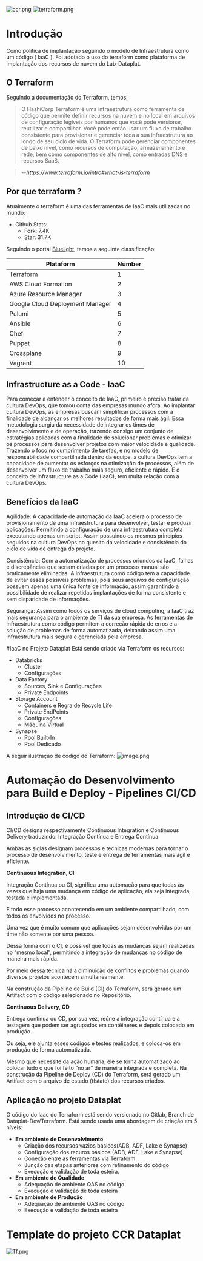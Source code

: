 ![ccr.png](/.attachments/ccr-2b22bf34-55cc-4ec1-898e-058e4f44259c.png)                                ![terraform.png](/.attachments/terraform-c1363d8b-397f-4030-a388-1ece33a1fe7a.png)
# Introdução

Como política de implantação seguindo o modelo de Infraestrutura como um código ( IaaC ). Foi adotado o uso do terraform como plataforma de implantação dos recursos de nuvem do Lab-Dataplat.

## O Terraform

Seguindo a documentação do Terraform, temos:

>O HashiCorp Terraform é uma infraestrutura como ferramenta de código que permite definir recursos na nuvem e no local em arquivos de configuração legíveis por humanos que você pode versionar, reutilizar e compartilhar. Você pode então usar um fluxo de trabalho consistente para provisionar e gerenciar toda a sua infraestrutura ao longo de seu ciclo de vida. O Terraform pode gerenciar componentes de baixo nível, como recursos de computação, armazenamento e rede, bem como componentes de alto nível, como entradas DNS e recursos SaaS.


> --<cite>https://www.terraform.io/intro#what-is-terraform</cite>

## Por que terraform ?

Atualmente o terraform é uma das ferramentas de IaaC mais utilizadas no mundo:
- Github Stats: 
  - Fork: 7.4K
  - Star: 31.7K


Seguindo o portal [Bluelight](https://bluelight.co/blog/best-infrastructure-as-code-tools), temos a seguinte classificação:

| Plataform | Number | 
| --------- | ------- | 
| Terraform |     1   | 
| AWS Cloud Formation | 2 | 
| Azure Resource Manager | 3 | 
| Google Cloud Deployment Manager | 4
| Pulumi | 5 | 
| Ansible |6 | 
| Chef| 7 | 
| Puppet | 8 | 
| Crossplane | 9 | 
| Vagrant | 10 | 


## Infrastructure as a Code - IaaC

Para começar a entender o conceito de IaaC, primeiro é preciso tratar da cultura DevOps, que tomou conta das empresas mundo afora. Ao implantar cultura DevOps, as empresas buscam simplificar processos com a finalidade de alcançar os melhores resultados de forma mais ágil. Essa metodologia surgiu da necessidade de integrar os times de desenvolvimento e de operação, trazendo consigo um conjunto de estratégias aplicadas com a finalidade de solucionar problemas e otimizar os processos para desenvolver projetos com maior velocidade e qualidade. Trazendo o foco no cumprimento de tarefas, e no modelo de responsabilidade compartilhada dentro da equipe, a cultura DevOps tem a capacidade de aumentar os esforços na otimização de processos, além de desenvolver um fluxo de trabalho mais seguro, eficiente e rápido. E o conceito de Infrastructure as a Code (IaaC), tem muita relação com a cultura DevOps.

## Benefícios da IaaC
Agilidade: A capacidade de automação da IaaC acelera o processo de provisionamento de uma infraestrutura para desenvolver, testar e produzir aplicações. Permitindo a configuração de uma infraestrutura completa executando apenas um script. Assim possuindo os mesmos princípios seguidos na cultura DevOps no quesito da velocidade e consistência do ciclo de vida de entrega do projeto.

Consistência: Com a automatização de processos oriundos da IaaC, falhas e discrepâncias que seriam criadas por um processo manual são praticamente eliminadas. A infraestrutura como código tem a capacidade de evitar esses possíveis problemas, pois seus arquivos de configuração possuem apenas uma única fonte de informação, assim garantindo a possibilidade de realizar repetidas implantações de forma consistente e sem disparidade de informações.

Segurança: Assim como todos os serviços de cloud computing, a IaaC traz mais segurança para o ambiente de TI da sua empresa. As ferramentas de infraestrutura como código permitem a correção rápida de erros e a solução de problemas de forma automatizada, deixando assim uma infraestrutura mais segura e gerenciada pela empresa.

#IaaC no Projeto Dataplat
Está sendo criado via Terraform os recursos:
- Databricks
  - Cluster
  - Configurações
- Data Factory
  - Sources, Sink e Configurações
  - Private Endpoints
- Storage Account
  - Containers e Regra de Recycle Life
  - Private EndPoints
  - Configurações
  - Máquina Virtual 
- Synapse
  - Pool Built-In
  - Pool Dedicado

A seguir ilustração de código do Terraform:
![image.png](/.attachments/image-926994b2-27f9-47b1-8350-36c63a66f055.png)

# Automação do Desenvolvimento para Build e Deploy - Pipelines CI/CD
## Introdução de CI/CD
CI/CD designa respectivamente Continuous Integration e Continuous Delivery traduzindo: Integração Contínua e Entrega Contínua.

Ambas as siglas designam processos e técnicas modernas para tornar o processo de desenvolvimento, teste e entrega de ferramentas mais ágil e eficiente. 

**Continuous Integration, CI**

Integração Contínua ou CI, significa uma automação para que todas às vezes que haja uma mudança em código de aplicação, ela seja integrada, testada e implementada.

E todo esse processo acontecendo em um ambiente compartilhado, com todos os envolvidos no processo. 

Uma vez que é muito comum que aplicações sejam desenvolvidas por um time não somente por uma pessoa. 

Dessa forma com o CI, é possível que todas as mudanças sejam realizadas no “mesmo local”, permitindo a integração de mudanças no código de maneira mais rápida.

Por meio dessa técnica há a diminuição de conflitos e problemas quando diversos projetos acontecem simultaneamente.

Na construção da Pipeline de Build (CI) do Terraform, será gerado
um Artifact com o código selecionado no Repositório.

**Continuous Delivery, CD**

Entrega contínua ou CD, por sua vez, reúne a integração contínua e a testagem que podem ser agrupados em contêineres e depois colocado em produção.

Ou seja, ele ajunta esses códigos e testes realizados, e coloca-os em produção de forma automatizada. 

Mesmo que necessite da ação humana, ele se torna automatizado ao colocar tudo o que foi feito “no ar” de maneira integrada e completa. 
Na construção da Pipeline de Deploy (CD) do Terraform, será gerado
um Artifact com o arquivo de estado (tfstate) dos recursos criados.

## Aplicação no projeto Dataplat
O código do Iaac do Terraform está sendo versionado no Gitlab, Branch de Dataplat-Dev/Terraform. 
Está sendo usada uma abordagem de criação em 5 níveis:

- **Em ambiente de Desenvolvimento**
  - Criação dos recursos vazios básicos(ADB, ADF, Lake e Synapse)
  - Configuração dos recuros básicos (ADB, ADF, Lake e Synapse)
  - Conexão entre as ferramentas via Terraform
  - Junção das etapas anteriores com refinamento do código
  - Execução e validação de toda esteira. 
- **Em ambiente de Qualidade**
  - Adequação de ambiente QAS no código
  - Execução e validação de toda esteira 
- **Em ambiente de Produção**
  - Adequação de ambiente QAS no código
  - Execução e validação de toda esteira 

# Template do projeto CCR Dataplat

![Tf.png](/.attachments/Tf-f214f252-074f-4fed-bc9f-d3637caf47fa.png)


